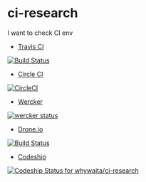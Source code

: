 # ci-research

I want to check CI env

- [Travis CI](https://travis-ci.org/whywaita/ci-research) 

[![Build Status](https://travis-ci.org/whywaita/ci-research.svg)](https://travis-ci.org/whywaita/ci-research)

- [Circle CI](https://circleci.com/gh/whywaita/ci-research) 

[![CircleCI](https://circleci.com/gh/whywaita/ci-research.svg?style=svg)](https://circleci.com/gh/whywaita/ci-research)

- [Wercker](https://app.wercker.com/#applications/574016a14933d8d12728d209) 

[![wercker status](https://app.wercker.com/status/96d83579e7c36e8170dea002bd8d14a7/m "wercker status")](https://app.wercker.com/project/bykey/96d83579e7c36e8170dea002bd8d14a7)

- [Drone.io](https://drone.io/github.com/whywaita/ci-research)

[![Build Status](https://drone.io/github.com/whywaita/ci-research/status.png)](https://drone.io/github.com/whywaita/ci-research/latest)

- [Codeship](https://codeship.com/projects/153474)

[ ![Codeship Status for whywaita/ci-research](https://codeship.com/projects/60e21bf0-0172-0134-60cf-1a75d84bae9b/status?branch=master)](https://codeship.com/projects/153474)
